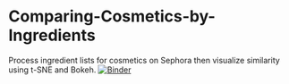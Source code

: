 # Comparing-Cosmetics-by-Ingredients
Process ingredient lists for cosmetics on Sephora then visualize similarity using t-SNE and Bokeh.
[![Binder](https://mybinder.org/badge_logo.svg)](https://mybinder.org/v2/gh/farahjbara/Comparing-Cosmetics-by-Ingredients/main)

